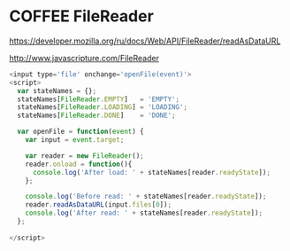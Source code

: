 # COFFEE FileReader

https://developer.mozilla.org/ru/docs/Web/API/FileReader/readAsDataURL

http://www.javascripture.com/FileReader


```js
<input type='file' onchange='openFile(event)'>
<script>
  var stateNames = {};
  stateNames[FileReader.EMPTY]   = 'EMPTY';
  stateNames[FileReader.LOADING] = 'LOADING';
  stateNames[FileReader.DONE]    = 'DONE';

  var openFile = function(event) {
    var input = event.target;

    var reader = new FileReader();
    reader.onload = function(){
      console.log('After load: ' + stateNames[reader.readyState]);
    };

    console.log('Before read: ' + stateNames[reader.readyState]);
    reader.readAsDataURL(input.files[0]);
    console.log('After read: ' + stateNames[reader.readyState]);
  };
  
</script>  
```